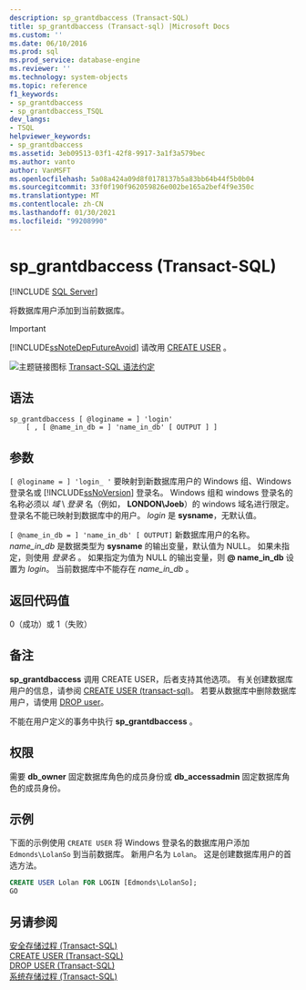 ```yaml
---
description: sp_grantdbaccess (Transact-SQL)
title: sp_grantdbaccess (Transact-sql) |Microsoft Docs
ms.custom: ''
ms.date: 06/10/2016
ms.prod: sql
ms.prod_service: database-engine
ms.reviewer: ''
ms.technology: system-objects
ms.topic: reference
f1_keywords:
- sp_grantdbaccess
- sp_grantdbaccess_TSQL
dev_langs:
- TSQL
helpviewer_keywords:
- sp_grantdbaccess
ms.assetid: 3eb09513-03f1-42f8-9917-3a1f3a579bec
ms.author: vanto
author: VanMSFT
ms.openlocfilehash: 5a08a424a09d8f0178137b5a83bb64b44f5b0b04
ms.sourcegitcommit: 33f0f190f962059826e002be165a2bef4f9e350c
ms.translationtype: MT
ms.contentlocale: zh-CN
ms.lasthandoff: 01/30/2021
ms.locfileid: "99208990"
---
```

# <a name="sp_grantdbaccess-transact-sql"></a>sp_grantdbaccess (Transact-SQL)

[!INCLUDE [SQL Server](../../includes/applies-to-version/sqlserver.md)]

  将数据库用户添加到当前数据库。  
  
> [!IMPORTANT]  
>  [!INCLUDE[ssNoteDepFutureAvoid](../../includes/ssnotedepfutureavoid-md.md)] 请改用 [CREATE USER](../../t-sql/statements/create-user-transact-sql.md) 。  
  
 ![主题链接图标](../../database-engine/configure-windows/media/topic-link.gif "“主题链接”图标") [Transact-SQL 语法约定](../../t-sql/language-elements/transact-sql-syntax-conventions-transact-sql.md)  
  
## <a name="syntax"></a>语法  
  
```  
sp_grantdbaccess [ @loginame = ] 'login'  
    [ , [ @name_in_db = ] 'name_in_db' [ OUTPUT ] ]  
```  
  
## <a name="arguments"></a>参数  
`[ @loginame = ] 'login_ '` 要映射到新数据库用户的 Windows 组、Windows 登录名或 [!INCLUDE[ssNoVersion](../../includes/ssnoversion-md.md)] 登录名。 Windows 组和 windows 登录名的名称必须以 *域* \\ *登录* 名（例如， **LONDON\Joeb**）的 windows 域名进行限定。 登录名不能已映射到数据库中的用户。 *login* 是 **sysname**，无默认值。  
  
``[ @name_in_db = ] 'name_in_db' [ OUTPUT]`` 新数据库用户的名称。 *name_in_db* 是数据类型为 **sysname** 的输出变量，默认值为 NULL。 如果未指定，则使用 *登录名* 。 如果指定为值为 NULL 的输出变量，则 **\@ name_in_db** 设置为 *login*。 当前数据库中不能存在 *name_in_db* 。  
  
## <a name="return-code-values"></a>返回代码值  
 0（成功）或 1（失败）  
  
## <a name="remarks"></a>备注  
 **sp_grantdbaccess** 调用 CREATE USER，后者支持其他选项。 有关创建数据库用户的信息，请参阅 [CREATE USER &#40;transact-sql&#41;](../../t-sql/statements/create-user-transact-sql.md)。 若要从数据库中删除数据库用户，请使用 [DROP user](../../t-sql/statements/drop-user-transact-sql.md)。  
  
 不能在用户定义的事务中执行 **sp_grantdbaccess** 。  
  
## <a name="permissions"></a>权限  
 需要 **db_owner** 固定数据库角色的成员身份或 **db_accessadmin** 固定数据库角色的成员身份。  
  
## <a name="examples"></a>示例  
 下面的示例使用 `CREATE USER` 将 Windows 登录名的数据库用户添加 `Edmonds\LolanSo` 到当前数据库。 新用户名为 `Lolan`。 这是创建数据库用户的首选方法。  
  
```sql
CREATE USER Lolan FOR LOGIN [Edmonds\LolanSo];  
GO  
```  
  
## <a name="see-also"></a>另请参阅  
 [安全存储过程 (Transact-SQL)](../../relational-databases/system-stored-procedures/security-stored-procedures-transact-sql.md)   
 [CREATE USER (Transact-SQL)](../../t-sql/statements/create-user-transact-sql.md)   
 [DROP USER (Transact-SQL)](../../t-sql/statements/drop-user-transact-sql.md)   
 [系统存储过程 (Transact-SQL)](../../relational-databases/system-stored-procedures/system-stored-procedures-transact-sql.md)  
  
  
